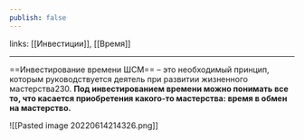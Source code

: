 ```yaml
---
publish: false
---
```

links: [[Инвестиции]], [[Время]]

---

==Инвестирование времени ШСМ== – это необходимый принцип, которым руководствуется деятель при развитии жизненного мастерства230. **Под инвестированием времени можно понимать все то, что касается приобретения какого-то мастерства: время в обмен на мастерство.**


![[Pasted image 20220614214326.png]]